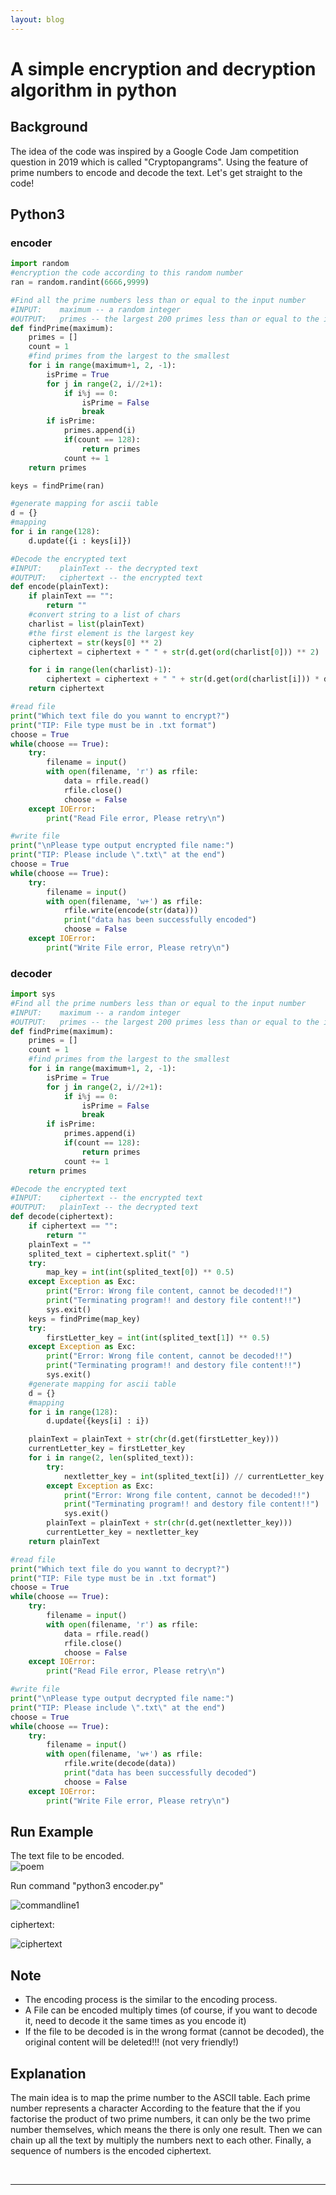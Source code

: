```yaml
---
layout: blog
---
```


# A simple encryption and decryption algorithm in python

## Background
The idea of the code was inspired by a Google Code Jam competition question in
2019 which is called "Cryptopangrams". Using the feature of prime numbers to
encode and decode the text.
Let's get straight to the code!


## Python3
### encoder
```python
import random
#encryption the code according to this random number
ran = random.randint(6666,9999)

#Find all the prime numbers less than or equal to the input number
#INPUT:    maximum -- a random integer
#OUTPUT:   primes -- the largest 200 primes less than or equal to the input
def findPrime(maximum):
    primes = []
    count = 1
    #find primes from the largest to the smallest
    for i in range(maximum+1, 2, -1):
        isPrime = True
        for j in range(2, i//2+1):
            if i%j == 0:
                isPrime = False
                break
        if isPrime:
            primes.append(i)
            if(count == 128):
                return primes
            count += 1
    return primes

keys = findPrime(ran)

#generate mapping for ascii table
d = {}
#mapping
for i in range(128):
    d.update({i : keys[i]})

#Decode the encrypted text
#INPUT:    plainText -- the decrypted text
#OUTPUT:   ciphertext -- the encrypted text
def encode(plainText):
    if plainText == "":
        return ""
    #convert string to a list of chars
    charlist = list(plainText)
    #the first element is the largest key
    ciphertext = str(keys[0] ** 2)
    ciphertext = ciphertext + " " + str(d.get(ord(charlist[0])) ** 2)

    for i in range(len(charlist)-1):
        ciphertext = ciphertext + " " + str(d.get(ord(charlist[i])) * d.get(ord(charlist[i+1])))
    return ciphertext

#read file
print("Which text file do you wannt to encrypt?")
print("TIP: File type must be in .txt format")
choose = True
while(choose == True):
    try:
        filename = input()
        with open(filename, 'r') as rfile:
            data = rfile.read()
            rfile.close()
            choose = False
    except IOError:
        print("Read File error, Please retry\n")

#write file
print("\nPlease type output encrypted file name:")
print("TIP: Please include \".txt\" at the end")
choose = True
while(choose == True):
    try:
        filename = input()
        with open(filename, 'w+') as rfile:
            rfile.write(encode(str(data)))
            print("data has been successfully encoded")
            choose = False
    except IOError:
        print("Write File error, Please retry\n")
```

### decoder
```python
import sys
#Find all the prime numbers less than or equal to the input number
#INPUT:    maximum -- a random integer
#OUTPUT:   primes -- the largest 200 primes less than or equal to the input
def findPrime(maximum):
    primes = []
    count = 1
    #find primes from the largest to the smallest
    for i in range(maximum+1, 2, -1):
        isPrime = True
        for j in range(2, i//2+1):
            if i%j == 0:
                isPrime = False
                break
        if isPrime:
            primes.append(i)
            if(count == 128):
                return primes
            count += 1
    return primes

#Decode the encrypted text
#INPUT:    ciphertext -- the encrypted text
#OUTPUT:   plainText -- the decrypted text
def decode(ciphertext):
    if ciphertext == "":
        return ""
    plainText = ""
    splited_text = ciphertext.split(" ")
    try:
        map_key = int(int(splited_text[0]) ** 0.5)
    except Exception as Exc:
        print("Error: Wrong file content, cannot be decoded!!")
        print("Terminating program!! and destory file content!!")
        sys.exit()
    keys = findPrime(map_key)
    try:
        firstLetter_key = int(int(splited_text[1]) ** 0.5)
    except Exception as Exc:
        print("Error: Wrong file content, cannot be decoded!!")
        print("Terminating program!! and destory file content!!")
        sys.exit()
    #generate mapping for ascii table
    d = {}
    #mapping
    for i in range(128):
        d.update({keys[i] : i})

    plainText = plainText + str(chr(d.get(firstLetter_key)))
    currentLetter_key = firstLetter_key
    for i in range(2, len(splited_text)):
        try:
            nextletter_key = int(splited_text[i]) // currentLetter_key
        except Exception as Exc:
            print("Error: Wrong file content, cannot be decoded!!")
            print("Terminating program!! and destory file content!!")
            sys.exit()
        plainText = plainText + str(chr(d.get(nextletter_key)))
        currentLetter_key = nextletter_key
    return plainText

#read file
print("Which text file do you wannt to decrypt?")
print("TIP: File type must be in .txt format")
choose = True
while(choose == True):
    try:
        filename = input()
        with open(filename, 'r') as rfile:
            data = rfile.read()
            rfile.close()
            choose = False
    except IOError:
        print("Read File error, Please retry\n")

#write file
print("\nPlease type output decrypted file name:")
print("TIP: Please include \".txt\" at the end")
choose = True
while(choose == True):
    try:
        filename = input()
        with open(filename, 'w+') as rfile:
            rfile.write(decode(data))
            print("data has been successfully decoded")
            choose = False
    except IOError:
        print("Write File error, Please retry\n")
```
## Run Example
The text file to be encoded.  
![poem](/images/poem.png)

Run command "python3 encoder.py"

![commandline1](/images/commandline1.png)

ciphertext:

![ciphertext](/images/ciphertext.png)


## Note

*   The encoding process is the similar to the encoding process.
*   A File can be encoded multiply times (of course, if you want to decode it,
  need to decode it the same times as you encode it)
*   If the file to be decoded is in the wrong format (cannot be decoded), the
original content will be deleted!!! (not very friendly!)  


## Explanation
The main idea is to map the prime number to the ASCII table. Each prime number represents  a character According to the feature that the if you factorise the product of two prime numbers, it can only be the two prime number themselves, which means the there is only one result.  Then we can chain up all the text by multiply the numbers next to each other. Finally, a sequence of numbers is the encoded ciphertext.

<br>

***

